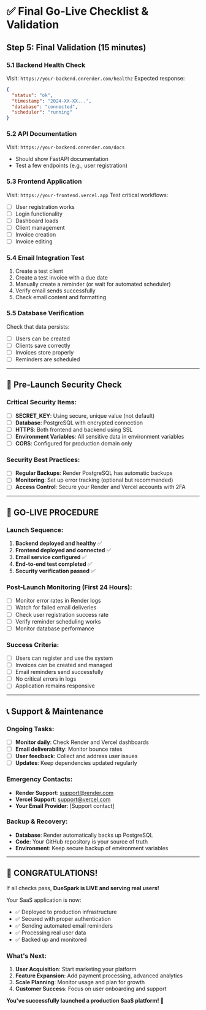 # ✅ Final Go-Live Checklist & Validation

## Step 5: Final Validation (15 minutes)

### 5.1 Backend Health Check
Visit: `https://your-backend.onrender.com/healthz`
Expected response:
```json
{
  "status": "ok",
  "timestamp": "2024-XX-XX...",
  "database": "connected",
  "scheduler": "running"
}
```

### 5.2 API Documentation
Visit: `https://your-backend.onrender.com/docs`
- Should show FastAPI documentation
- Test a few endpoints (e.g., user registration)

### 5.3 Frontend Application
Visit: `https://your-frontend.vercel.app`
Test critical workflows:
- [ ] User registration works
- [ ] Login functionality
- [ ] Dashboard loads
- [ ] Client management
- [ ] Invoice creation
- [ ] Invoice editing

### 5.4 Email Integration Test
1. Create a test client
2. Create a test invoice with a due date
3. Manually create a reminder (or wait for automated scheduler)
4. Verify email sends successfully
5. Check email content and formatting

### 5.5 Database Verification
Check that data persists:
- [ ] Users can be created
- [ ] Clients save correctly
- [ ] Invoices store properly
- [ ] Reminders are scheduled

---

## 🚨 Pre-Launch Security Check

### Critical Security Items:
- [ ] **SECRET_KEY**: Using secure, unique value (not default)
- [ ] **Database**: PostgreSQL with encrypted connection
- [ ] **HTTPS**: Both frontend and backend using SSL
- [ ] **Environment Variables**: All sensitive data in environment variables
- [ ] **CORS**: Configured for production domain only

### Security Best Practices:
- [ ] **Regular Backups**: Render PostgreSQL has automatic backups
- [ ] **Monitoring**: Set up error tracking (optional but recommended)
- [ ] **Access Control**: Secure your Render and Vercel accounts with 2FA

---

## 🎉 GO-LIVE PROCEDURE

### Launch Sequence:
1. **Backend deployed and healthy** ✅
2. **Frontend deployed and connected** ✅
3. **Email service configured** ✅
4. **End-to-end test completed** ✅
5. **Security verification passed** ✅

### Post-Launch Monitoring (First 24 Hours):
- [ ] Monitor error rates in Render logs
- [ ] Watch for failed email deliveries
- [ ] Check user registration success rate
- [ ] Verify reminder scheduling works
- [ ] Monitor database performance

### Success Criteria:
- [ ] Users can register and use the system
- [ ] Invoices can be created and managed
- [ ] Email reminders send successfully
- [ ] No critical errors in logs
- [ ] Application remains responsive

---

## 📞 Support & Maintenance

### Ongoing Tasks:
- [ ] **Monitor daily**: Check Render and Vercel dashboards
- [ ] **Email deliverability**: Monitor bounce rates
- [ ] **User feedback**: Collect and address user issues
- [ ] **Updates**: Keep dependencies updated regularly

### Emergency Contacts:
- **Render Support**: support@render.com
- **Vercel Support**: support@vercel.com
- **Your Email Provider**: [Support contact]

### Backup & Recovery:
- **Database**: Render automatically backs up PostgreSQL
- **Code**: Your GitHub repository is your source of truth
- **Environment**: Keep secure backup of environment variables

---

## 🎊 CONGRATULATIONS!

If all checks pass, **DueSpark is LIVE and serving real users!**

Your SaaS application is now:
- ✅ Deployed to production infrastructure
- ✅ Secured with proper authentication
- ✅ Sending automated email reminders
- ✅ Processing real user data
- ✅ Backed up and monitored

### What's Next:
1. **User Acquisition**: Start marketing your platform
2. **Feature Expansion**: Add payment processing, advanced analytics
3. **Scale Planning**: Monitor usage and plan for growth
4. **Customer Success**: Focus on user onboarding and support

**You've successfully launched a production SaaS platform! 🚀**